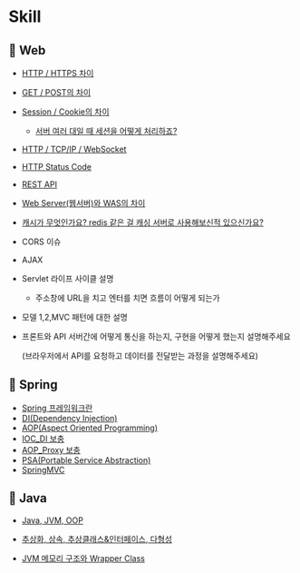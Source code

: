# Skill



## 📌 Web

- [HTTP / HTTPS 차이](https://github.com/jisicTank/Skill/blob/master/WEB/HTTP%20%26%20HTTPS.md)

- [GET / POST의 차이](https://github.com/jisicTank/Skill/blob/master/WEB/GET%20%26%20POST.md)

- [Session / Cookie의 차이](https://github.com/jisicTank/Skill/blob/master/WEB/%EC%BF%A0%ED%82%A4(Cookie)%20%26%20%EC%84%B8%EC%85%98(Session).md)
  
  - [서버 여러 대일 때 세션을 어떻게 처리하죠?](https://github.com/jisicTank/Skill/blob/master/WEB/%EB%8B%A4%EC%A4%91%20%EC%84%9C%EB%B2%84%20%ED%99%98%EA%B2%BD%EC%97%90%EC%84%9C%20Session%20%EA%B3%B5%EC%9C%A0%EB%B2%95.md)
  
- [HTTP / TCP/IP / WebSocket](https://github.com/jisicTank/Skill/blob/master/WEB/HTTP%20%26%20TCPIP%20%26%20WebSocket.md)

- [HTTP Status Code](https://github.com/gyoogle/tech-interview-for-developer/blob/master/Web/HTTP%20status%20code.md)

- [REST API](https://github.com/jisicTank/Skill/blob/master/WEB/REST%20API.md)

- [Web Server(웹서버)와 WAS의 차이](https://github.com/jisicTank/Skill/blob/master/WEB/Web%20Server%EC%99%80%20WAS%EC%9D%98%20%EC%B0%A8%EC%9D%B4.md)

- [캐시가 무엇인가요? redis 같은 걸 캐싱 서버로 사용해보신적 있으신가요?](https://github.com/jisicTank/Skill/blob/master/WEB/%EC%BA%90%EC%8B%9C.md)

- CORS 이슈

- AJAX

- Servlet 라이프 사이클 설명
  
  - 주소창에 URL을 치고 엔터를 치면 흐름이 어떻게 되는가
  
- 모델 1,2,MVC 패턴에 대한 설명

- 프론트와 API 서버간에 어떻게 통신을 하는지, 구현을 어떻게 했는지 설명해주세요

  (브라우저에서 API를 요청하고 데이터를 전달받는 과정을 설명해주세요)



## 📌 Spring

* [Spring 프레임워크란](https://github.com/jisicTank/Skill/blob/master/Spring/Spring%ED%94%84%EB%A0%88%EC%9E%84%EC%9B%8C%ED%81%AC%EB%9E%80.md)
* [DI(Dependency Injection)](https://github.com/jisicTank/Skill/blob/master/Spring/DI.md)
* [AOP(Aspect Oriented Programming)](https://github.com/jisicTank/Skill/blob/master/Spring/AOP.md)
* [IOC_DI 보충](https://github.com/jisicTank/Skill/blob/master/Spring/IoC_DI_%EB%B3%B4%EC%B6%A9.md)
* [AOP_Proxy 보충](https://github.com/jisicTank/Skill/blob/master/Spring/AOP_%EB%B3%B4%EC%B6%A9.md)
* [PSA(Portable Service Abstraction)](https://github.com/jisicTank/Skill/blob/master/Spring/PSA.md)
* [SpringMVC](https://github.com/jisicTank/Skill/blob/master/Spring/SpringMVC.md)



## 📌 Java

* [Java, JVM, OOP](https://github.com/jisicTank/Skill/blob/master/Java/Java_JVM_OOP.md)

* [추상화, 상속, 추상클래스&인터페이스, 다형성](https://github.com/jisicTank/Skill/blob/master/Java/%EA%B0%9D%EC%B2%B4%EC%A7%80%ED%96%A5%EA%B3%BC%EC%B6%94%EC%83%81%ED%99%94_%EC%83%81%EC%86%8D_%EC%9D%B8%ED%84%B0%ED%8E%98%EC%9D%B4%EC%8A%A4_%EB%8B%A4%ED%98%95%EC%84%B1.md)

* [JVM 메모리 구조와 Wrapper Class](https://github.com/jisicTank/Skill/blob/master/Java/JVM%EB%A9%94%EB%AA%A8%EB%A6%AC%EA%B5%AC%EC%A1%B0_WrapperClass.md)

  